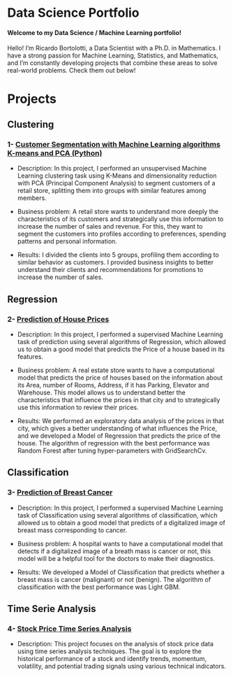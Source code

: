# Data Science Portfolio

#### Welcome to my Data Science / Machine Learning portfolio!

Hello! I’m Ricardo Bortolotti, a Data Scientist with a Ph.D. in Mathematics. I have a strong passion for Machine Learning, Statistics, and Mathematics, and I’m constantly developing projects that combine these areas to solve real-world problems. Check them out below!

# Projects

## Clustering

### 1- [Customer Segmentation with Machine Learning algorithms K-means and PCA (Python)](https://github.com/Ricardo-Bortolotti/Customer-segmentation/tree/main)

- Description: In this project, I performed an unsupervised Machine Learning clustering task using K-Means and dimensionality reduction with PCA (Principal Component Analysis) to segment customers of a retail store, splitting them into groups with similar features among members.

- Business problem: A retail store wants to understand more deeply the characteristics of its customers and strategically use this information to increase the number of sales and revenue. For this, they want to segment the customers into profiles according to preferences, spending patterns and personal information.

- Results: I divided the clients into 5 groups, profiling them according to similar behavior as customers. I provided business insights to better understand their clients and recommendations for promotions to increase the number of sales.


## Regression

### 2- [Prediction of House Prices](https://github.com/Ricardo-Bortolotti/Regression-house-prices/tree/main)

- Description: In this project, I performed a supervised Machine Learning task of prediction using several algorithms of Regression, which allowed us to obtain a good model that predicts the Price of a house based in its features. 

- Business problem: A real estate store wants to have a computational model that predicts the price of houses based on the information about its Area, number of Rooms, Address, if it has Parking, Elevator and Warehouse. This model allows us to understand better the characteristics that influence the prices in that city and to strategically use this information to review their prices.

- Results: We performed an exploratory data analysis of the prices in that city, which gives a better understanding of what influences the Price, and we developed a Model of Regression that predicts the price of the house. The algorithm of regression with the best performance was Random Forest after tuning hyper-parameters with GridSearchCv.


## Classification

### 3- [Prediction of Breast Cancer](https://github.com/Ricardo-Bortolotti/Breast-cancer-prediction/tree/main)

- Description: In this project, I performed a supervised Machine Learning task of Classification using several algorithms of classification, which allowed us to obtain a good model that predicts of a digitalized image of breast mass corresponding to cancer. 

- Business problem: A hospital wants to have a computational model that detects if a digitalized image of a breath mass is cancer or not, this model will be a helpful tool for the doctors to make their diagnostics.

- Results: We developed a Model of Classification that predicts whether a breast mass is cancer (malignant) or not (benign). The algorithm of classification with the best performance was Light GBM.

## Time Serie Analysis

### 4- [Stock Price Time Series Analysis](https://github.com/Ricardo-Bortolotti/Stock-price-time-series/tree/main)

- Description: This project focuses on the analysis of stock price data using time series analysis techniques. The goal is to explore the historical performance of a stock and identify trends, momentum, volatility, and potential trading signals using various technical indicators.
